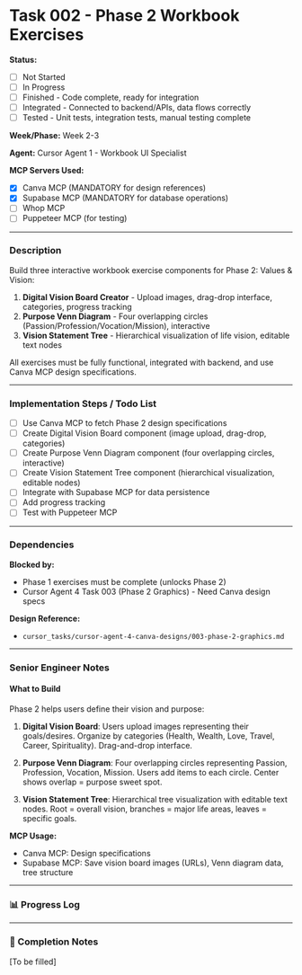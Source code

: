 # Task 002 - Phase 2 Workbook Exercises

**Status:** 
- [ ] Not Started
- [ ] In Progress
- [ ] Finished - Code complete, ready for integration
- [ ] Integrated - Connected to backend/APIs, data flows correctly
- [ ] Tested - Unit tests, integration tests, manual testing complete

**Week/Phase:** Week 2-3

**Agent:** Cursor Agent 1 - Workbook UI Specialist

**MCP Servers Used:**
- [X] Canva MCP (MANDATORY for design references)
- [X] Supabase MCP (MANDATORY for database operations)
- [ ] Whop MCP
- [ ] Puppeteer MCP (for testing)

---

### Description

Build three interactive workbook exercise components for Phase 2: Values & Vision:
1. **Digital Vision Board Creator** - Upload images, drag-drop interface, categories, progress tracking
2. **Purpose Venn Diagram** - Four overlapping circles (Passion/Profession/Vocation/Mission), interactive
3. **Vision Statement Tree** - Hierarchical visualization of life vision, editable text nodes

All exercises must be fully functional, integrated with backend, and use Canva MCP design specifications.

---

### Implementation Steps / Todo List

- [ ] Use Canva MCP to fetch Phase 2 design specifications
- [ ] Create Digital Vision Board component (image upload, drag-drop, categories)
- [ ] Create Purpose Venn Diagram component (four overlapping circles, interactive)
- [ ] Create Vision Statement Tree component (hierarchical visualization, editable nodes)
- [ ] Integrate with Supabase MCP for data persistence
- [ ] Add progress tracking
- [ ] Test with Puppeteer MCP

---

### Dependencies

**Blocked by:**
- Phase 1 exercises must be complete (unlocks Phase 2)
- Cursor Agent 4 Task 003 (Phase 2 Graphics) - Need Canva design specs

**Design Reference:**
- `cursor_tasks/cursor-agent-4-canva-designs/003-phase-2-graphics.md`

---

### Senior Engineer Notes

#### What to Build

Phase 2 helps users define their vision and purpose:

1. **Digital Vision Board**: Users upload images representing their goals/desires. Organize by categories (Health, Wealth, Love, Travel, Career, Spirituality). Drag-and-drop interface.

2. **Purpose Venn Diagram**: Four overlapping circles representing Passion, Profession, Vocation, Mission. Users add items to each circle. Center shows overlap = purpose sweet spot.

3. **Vision Statement Tree**: Hierarchical tree visualization with editable text nodes. Root = overall vision, branches = major life areas, leaves = specific goals.

**MCP Usage:**
- Canva MCP: Design specifications
- Supabase MCP: Save vision board images (URLs), Venn diagram data, tree structure

---

### 📊 Progress Log

---

### 🏁 Completion Notes

[To be filled]


